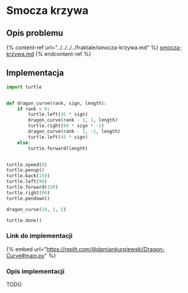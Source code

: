 # Smocza krzywa

## Opis problemu

{% content-ref url="../../../../fraktale/smocza-krzywa.md" %}
[smocza-krzywa.md](../../../../fraktale/smocza-krzywa.md)
{% endcontent-ref %}

## Implementacja

```python
import turtle


def dragon_curve(rank, sign, length):
    if rank > 0:
        turtle.left(45 * sign)
        dragon_curve(rank - 1, 1, length)
        turtle.right(90 * sign * -1)
        dragon_curve(rank - 1, -1, length)
        turtle.left(45 * sign)
    else:
        turtle.forward(length)


turtle.speed(0)
turtle.penup()
turtle.back(150)
turtle.left(90)
turtle.forward(150)
turtle.right(90)
turtle.pendown()

dragon_curve(10, 1, 5)

turtle.done()
```

### Link do implementacji

{% embed url="https://replit.com/@damiankurpiewski/Dragon-Curve#main.py" %}

### Opis implementacji

TODO
